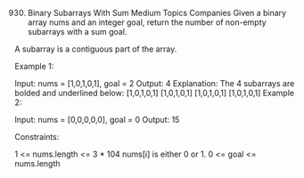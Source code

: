 930. Binary Subarrays With Sum
Medium
Topics
Companies
Given a binary array nums and an integer goal, return the number of non-empty subarrays with a sum goal.

A subarray is a contiguous part of the array.

 

Example 1:

Input: nums = [1,0,1,0,1], goal = 2
Output: 4
Explanation: The 4 subarrays are bolded and underlined below:
[1,0,1,0,1]
[1,0,1,0,1]
[1,0,1,0,1]
[1,0,1,0,1]
Example 2:

Input: nums = [0,0,0,0,0], goal = 0
Output: 15
 

Constraints:

1 <= nums.length <= 3 * 104
nums[i] is either 0 or 1.
0 <= goal <= nums.length
